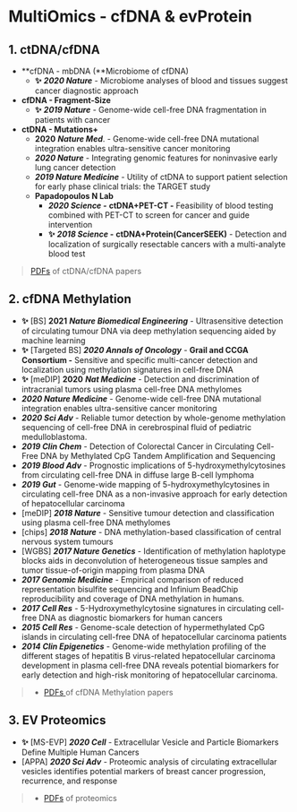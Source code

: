 # MultiOmics - cfDNA & evProtein

## 1. ctDNA/cfDNA

* **cfDNA - mbDNA \(**Microbiome of cfDNA\)
  * **✨** _**2020 Nature**_ - Microbiome analyses of blood and tissues suggest cancer diagnostic approach 
* **cfDNA - Fragment-Size**
  * **✨** _**2019 Nature**_ - Genome-wide cell-free DNA fragmentation in patients with cancer
* **ctDNA - Mutations+** 
  * **2020** _**Nature Med**_. - Genome-wide cell-free DNA mutational integration enables ultra-sensitive cancer monitoring
  * _**2020 Nature**_ - Integrating genomic features for noninvasive early lung cancer detection
  * _**2019 Nature Medicine**_ - Utility of ctDNA to support patient selection for early phase clinical trials: the TARGET study
  * **Papadopoulos N Lab**
    * _**2020 Science -**_ **ctDNA+PET-CT -** Feasibility of blood testing combined with PET-CT to screen for cancer and guide intervention
    * **✨** _**2018 Science -**_ **ctDNA+Protein\(CancerSEEK\)** - Detection and localization of surgically resectable cancers with a multi-analyte blood test

> [PDFs](https://cloud.tsinghua.edu.cn/d/f72ee6992a1e4ec78044/?p=%2FcfDNA&mode=list) of ctDNA/cfDNA papers

## **2. cfDNA Methylation**

* **✨**  \[BS\] **2021** _**Nature Biomedical Engineering**_ - Ultrasensitive detection of circulating tumour DNA via deep methylation sequencing aided by machine learning
* **✨** \[Targeted BS\] _**2020 Annals of Oncology**_ - **Grail and CCGA Consortium -** Sensitive and specific multi-cancer detection and localization using methylation signatures in cell-free DNA
* **✨** \[meDIP\] **2020** _**Nat Medicine**_ - Detection and discrimination of intracranial tumors using plasma cell-free DNA methylomes
* _**2020 Nature Medicine**_ - Genome-wide cell-free DNA mutational integration enables ultra-sensitive cancer monitoring
* _**2020 Sci Adv**_ - Reliable tumor detection by whole-genome methylation sequencing of cell-free DNA in cerebrospinal fluid of pediatric medulloblastoma. 
* _**2019 Clin Chem**_ - Detection of Colorectal Cancer in Circulating Cell-Free DNA by Methylated CpG Tandem Amplification and Sequencing
* _**2019 Blood Adv**_ - Prognostic implications of 5-hydroxymethylcytosines from circulating cell-free DNA in diffuse large B-cell lymphoma
* _**2019 Gut**_ - Genome-wide mapping of 5-hydroxymethylcytosines in circulating cell-free DNA as a non-invasive approach for early detection of hepatocellular carcinoma
* \[meDIP\] _**2018 Nature**_ - Sensitive tumour detection and classification using plasma cell-free DNA methylomes
* \[chips\] _**2018 Nature**_ - DNA methylation-based classification of central nervous system tumours
* \[WGBS\] _**2017 Nature Genetics**_ -  Identification of methylation haplotype blocks aids in deconvolution of heterogeneous tissue samples and tumor tissue-of-origin mapping from plasma DNA
* _**2017 Genomic Medicine**_ - Empirical comparison of reduced representation bisulfite sequencing and Infinium BeadChip reproducibility and coverage of DNA methylation in humans.
* _**2017 Cell Res**_ - 5-Hydroxymethylcytosine signatures in circulating cell-free DNA as diagnostic biomarkers for human cancers
* _**2015 Cell Res**_ - Genome-scale detection of hypermethylated CpG islands in circulating cell-free DNA of hepatocellular carcinoma patients 
* _**2014 Clin Epigenetics**_ - Genome-wide methylation profiling of the different stages of hepatitis B virus-related hepatocellular carcinoma development in plasma cell-free DNA reveals potential biomarkers for early detection and high-risk monitoring of hepatocellular carcinoma.

> * [PDFs ](https://cloud.tsinghua.edu.cn/d/f72ee6992a1e4ec78044/?p=%2FcfDNA%2FcfDNA%20Methylation&mode=list)of cfDNA Methylation papers

## 3. EV Proteomics

* **✨** \[MS-EVP\] _**2020 Cell**_ - Extracellular Vesicle and Particle Biomarkers Define Multiple Human Cancers
* \[APPA\] _**2020 Sci Adv** -_ Proteomic analysis of circulating extracellular vesicles identifies potential markers of breast cancer progression, recurrence, and response

> * [PDFs](https://cloud.tsinghua.edu.cn/d/f72ee6992a1e4ec78044/?p=%2FProteomics&mode=list) of proteomics

